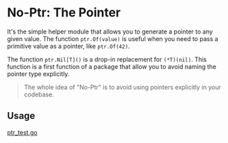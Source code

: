 # No-Ptr: The Pointer

It's the simple helper module that allows you to generate a pointer to any given value.
The function `ptr.Of(value)` is useful when you need to pass a primitive value as a pointer, like `ptr.Of(42)`.

The function `ptr.Nil[T]()` is a drop-in replacement for `(*T)(nil)`.
This function is a first function of a package that allow you to avoid naming the pointer type explicitly.

> The whole idea of "No-Ptr" is to avoid using pointers explicitly in your codebase.

## Usage

[ptr_test.go](ptr_test.go)
